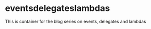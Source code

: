 eventsdelegateslambdas
======================

This is container for the blog series on events, delegates and lambdas

